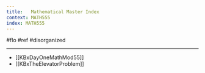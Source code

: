 ```yaml
---
title:   Mathematical Master Index
context: MATH555
index: MATH555
---
```


#flo #ref #disorganized 

---

- [[KBxDayOneMathMod55]]
- [[KBxTheElevatorProblem]]
